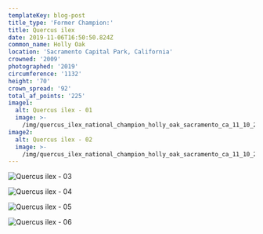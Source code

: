 ```yaml
---
templateKey: blog-post
title_type: 'Former Champion:'
title: Quercus ilex
date: 2019-11-06T16:50:50.824Z
common_name: Holly Oak
location: 'Sacramento Capital Park, California'
crowned: '2009'
photographed: '2019'
circumference: '1132'
height: '70'
crown_spread: '92'
total_af_points: '225'
image1:
  alt: Quercus ilex - 01
  image: >-
    /img/quercus_ilex_national_champion_holly_oak_sacramento_ca_11_10_2019_american_forests_brian_kelley_full.jpg
image2:
  alt: Quercus ilex - 02
  image: >-
    /img/quercus_ilex_national_champion_holly_oak_sacramento_ca_11_10_2019_american_forests_brian_kelley_base_2.jpg
---
```

![Quercus ilex - 03](/img/quercus_ilex_national_champion_holly_oak_sacramento_ca_11_10_2019_american_forests_brian_kelley_leaf_bundle.jpg)

![Quercus ilex - 04](/img/quercus_ilex_national_champion_holly_oak_sacramento_ca_11_10_2019_american_forests_brian_kelley_leaves_1.jpg)

![Quercus ilex - 05](/img/quercus_ilex_national_champion_holly_oak_sacramento_ca_11_10_2019_american_forests_brian_kelley_acorn.jpg)

![Quercus ilex - 06](/img/quercus_ilex_national_champion_holly_oak_sacramento_ca_11_10_2019_american_forests_brian_kelley_leaf_1.jpg)
